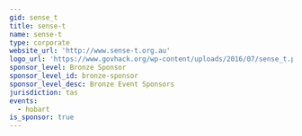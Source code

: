 ```yaml
---
gid: sense_t
title: sense-t
name: sense-t
type: corporate
website_url: 'http://www.sense-t.org.au'
logo_url: 'https://www.govhack.org/wp-content/uploads/2016/07/sense_t.png'
sponsor_level: Bronze Sponsor
sponsor_level_id: bronze-sponsor
sponsor_level_desc: Bronze Event Sponsors
jurisdiction: tas
events:
  - hobart
is_sponsor: true
---
```

